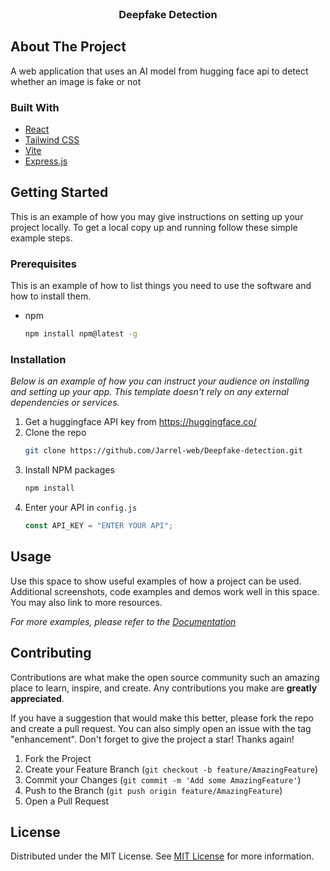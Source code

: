 
<br/>
<div align="center">

<h3 align="center">Deepfake Detection</h3>

</div>

## About The Project

A web application that uses an AI model from hugging face api to detect whether an image is fake or not
### Built With

- [React](https://reactjs.org)
- [Tailwind CSS](https://tailwindcss.com/)
- [Vite](https://vite.dev/)
- [Express.js](https://expressjs.com/)
## Getting Started

This is an example of how you may give instructions on setting up your project locally.
To get a local copy up and running follow these simple example steps.
### Prerequisites

This is an example of how to list things you need to use the software and how to install them.

- npm
  ```sh
  npm install npm@latest -g
  ```
### Installation

_Below is an example of how you can instruct your audience on installing and setting up your app. This template doesn't rely on any external dependencies or services._

1. Get a huggingface API key from https://huggingface.co/
2. Clone the repo
   ```sh
   git clone https://github.com/Jarrel-web/Deepfake-detection.git
   ```
3. Install NPM packages
   ```sh
   npm install
   ```
4. Enter your API in `config.js`
   ```js
   const API_KEY = "ENTER YOUR API";
   ```
## Usage

Use this space to show useful examples of how a project can be used. Additional screenshots, code examples and demos work well in this space. You may also link to more resources.

_For more examples, please refer to the [Documentation](https://example.com)_
## Contributing

Contributions are what make the open source community such an amazing place to learn, inspire, and create. Any contributions you make are **greatly appreciated**.

If you have a suggestion that would make this better, please fork the repo and create a pull request. You can also simply open an issue with the tag "enhancement".
Don't forget to give the project a star! Thanks again!

1. Fork the Project
2. Create your Feature Branch (`git checkout -b feature/AmazingFeature`)
3. Commit your Changes (`git commit -m 'Add some AmazingFeature'`)
4. Push to the Branch (`git push origin feature/AmazingFeature`)
5. Open a Pull Request
## License

Distributed under the MIT License. See [MIT License](https://opensource.org/licenses/MIT) for more information.
